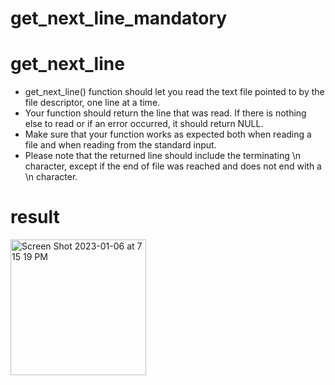 # get_next_line_mandatory

# get_next_line
- get_next_line() function should let
you read the text file pointed to by the file descriptor, one line at a time.
- Your function should return the line that was read.
If there is nothing else to read or if an error occurred, it should return NULL.
- Make sure that your function works as expected both when reading a file and when
reading from the standard input.
- Please note that the returned line should include the terminating \n character,
except if the end of file was reached and does not end with a \n character.

# result
<img width="217" alt="Screen Shot 2023-01-06 at 7 15 19 PM" src="https://user-images.githubusercontent.com/82260747/210981360-a214fda5-498b-403a-9123-29837d3f8d30.png">

